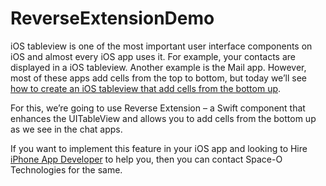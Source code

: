 # ReverseExtensionDemo

iOS tableview is one of the most important user interface components on iOS and almost every iOS app uses it. For example, your contacts are displayed in a iOS tableview. Another example is the Mail app.
However, most of these apps add cells from the top to bottom, but today we’ll see [how to create an iOS tableview that add cells from the bottom up](https://www.spaceotechnologies.com/create-ios-tableview-swift-component/).

For this, we’re going to use Reverse Extension – a Swift component that enhances the UITableView and allows you to add cells from the bottom up as we see in the chat apps.

If you want to implement this feature in your iOS app and looking to Hire [iPhone App Developer](https://www.spaceotechnologies.com/hire-iphone-developer/) to help you, then you can contact Space-O Technologies for the same.
